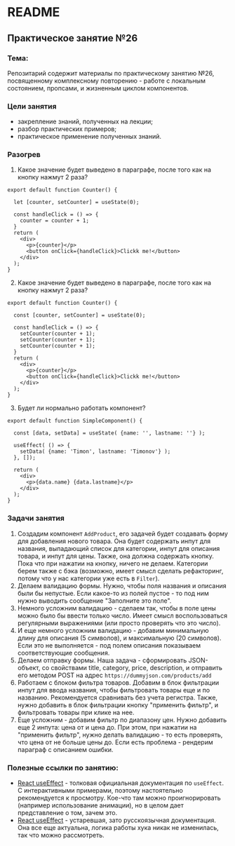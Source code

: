 # README

## Практическое занятие №26

### Тема:

Репозитарий содержит материалы по практическому занятию №26, посвященному комплексному повторению - работе с локальным состоянием, пропсами, и жизненным циклом компонентов.

### Цели занятия
- закрепление знаний, полученных на лекции;
- разбор практических примеров;
- практическое применение полученных знаний.

### Разогрев
1. Какое значение будет выведено в параграфе, после того как на кнопку нажмут 2 раза?
```
export default function Counter() {

  let [counter, setCounter] = useState(0);

  const handleClick = () => {
    counter = counter + 1;
  }
  return (
    <div>
      <p>{counter}</p>
      <button onClick={handleClick}>Clickk me!</button>
    </div>
  );
}
```

2. Какое значение будет выведено в параграфе, после того как на кнопку нажмут 2 раза?
```
export default function Counter() {

  const [counter, setCounter] = useState(0);

  const handleClick = () => {
    setCounter(counter + 1);
    setCounter(counter + 1);
    setCounter(counter + 1);
  }
  return (
    <div>
      <p>{counter}</p>
      <button onClick={handleClick}>Clickk me!</button>
    </div>
  );
}
```

3. Будет ли нормально работать компонент?
```
export default function SimpleComponent() {

  const [data, setData] = useState( {name: '', lastname: ''} );

  useEffect( () => {
    setData( {name: 'Timon', lastname: 'Timonov'} );
  }, []);

  return (
    <div>
      <p>{data.name} {data.lastname}</p>
    </div>
  );
}
```

### Задачи занятия
1. Создадим компонент `AddProduct`, его задачей будет создавать форму для добавления нового товара. Она будет содержать инпут для названия, выпадающий список для категории, инпут для описания товара, и инпут для цены. Также, она должна содержать кнопку. Пока что при нажатии на кнопку, ничего не делаем. Категории берем также с бэка (возможно, имеет смысл сделать рефакторинг, потому что у нас категории уже есть в `Filter`).
2. Делаем валидацию формы. Нужно, чтобы поля названия и описания были бы непустые. Если какое-то из полей пустое - то под ним нужно выводить сообщение "Заполните это поле".
3. Немного усложним валидацию - сделаем так, чтобы в поле цены можно было бы ввести только число. Имеет смысл воспользоваться регулярными выражениями (или просто проверять что это число).
4. И еще немного усложним валидацию - добавим минимальную длину для описания (5 символов), и максимальную (20 символов). Если это не выполняется - под полем описания показываем соответствующие сообщения.
5. Делаем отправку формы. Наша задача - сформировать JSON-объект, со свойствами title, category, price, description, и отправить его методом POST на адрес `https://dummyjson.com/products/add`
6. Работаем с блоком фильтра товаров. Добавим в блок фильтрации инпут для ввода названия, чтобы фильтровать товары еще и по названию. Рекомендуется сравнивать без учета регистра. Также, нужно добавить в блок фильтрации кнопку "применить фильтр", и фильтровать товары при клике на нее.
7. Еще усложним - добавим фильтр по диапазону цен. Нужно добавить еще 2 инпута: цена от и цена до. При этом, при нажатии на "применить фильтр", нужно делать валидацию - то есть проверять, что цена от не больше цены до. Если есть проблема - рендерим параграф с описанием ошибки.

### Полезные ссылки по занятию:
 - [React useEffect](https://react.dev/reference/react/useEffect#updating-state-based-on-previous-state-from-an-effect) - толковая официальная документация по `useEffect`. С интерактивными примерами, поэтому настоятельно рекомендуется к просмотру. Кое-что там можно проигнорировать (например использование анимации), но в целом дает представление о том, зачем это.
 - [React useEffect](https://ru.legacy.reactjs.org/docs/hooks-effect.html) - устаревшая, зато русскоязычная документация. Она все еще актуальна, логика работы хука никак не изменилась, так что можно рассмотреть.